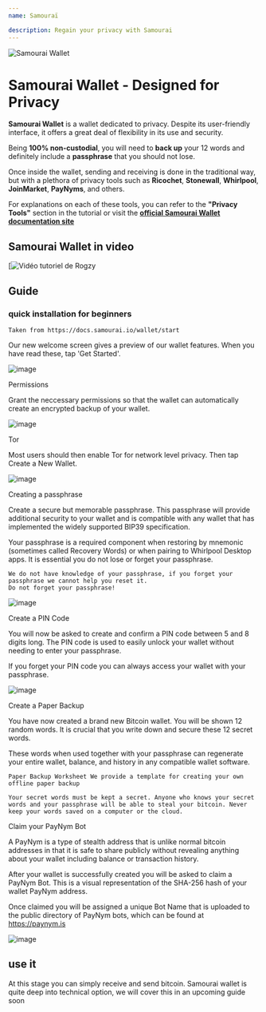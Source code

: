 ```yaml
---
name: Samouraï

description: Regain your privacy with Samourai
---
```



![Samourai Wallet](assets/cover.jpeg)

# Samourai Wallet - Designed for Privacy

**Samourai Wallet** is a wallet dedicated to privacy. Despite its user-friendly interface, it offers a great deal of flexibility in its use and security.

Being **100% non-custodial**, you will need to **back up** your 12 words and definitely include a **passphrase** that you should not lose.

Once inside the wallet, sending and receiving is done in the traditional way, but with a plethora of privacy tools such as **Ricochet**, **Stonewall**, **Whirlpool**, **JoinMarket**, **PayNyms**, and others.

For explanations on each of these tools, you can refer to the **"Privacy Tools"** section in the tutorial or visit the [**official Samourai Wallet documentation site**](https://docs.samourai.io/)

## Samourai Wallet in video

[![Vidéo tutoriel de Rogzy](https://youtu.be/ajs1a8m76TI)

## Guide

### quick installation for beginners

    Taken from https://docs.samourai.io/wallet/start

Our new welcome screen gives a preview of our wallet features. When you have read these, tap 'Get Started'.

![image](assets/1.png)

Permissions

Grant the neccessary permissions so that the wallet can automatically create an encrypted backup of your wallet.

![image](assets/2.png)

Tor

Most users should then enable Tor for network level privacy. Then tap Create a New Wallet.

![image](assets/3.png)

Creating a passphrase

Create a secure but memorable passphrase. This passphrase will provide additional security to your wallet and is compatible with any wallet that has implemented the widely supported BIP39 specification.

Your passphrase is a required component when restoring by mnemonic (sometimes called Recovery Words) or when pairing to Whirlpool Desktop apps. It is essential you do not lose or forget your passphrase.

    We do not have knowledge of your passphrase, if you forget your passphrase we cannot help you reset it.
    Do not forget your passphrase!

![image](assets/4.png)

Create a PIN Code

You will now be asked to create and confirm a PIN code between 5 and 8 digits long. The PIN code is used to easily unlock your wallet without needing to enter your passphrase.

If you forget your PIN code you can always access your wallet with your passphrase.

![image](assets/5.png)

Create a Paper Backup

You have now created a brand new Bitcoin wallet. You will be shown 12 random words. It is crucial that you write down and secure these 12 secret words.

These words when used together with your passphrase can regenerate your entire wallet, balance, and history in any compatible wallet software.

    Paper Backup Worksheet We provide a template for creating your own offline paper backup

    Your secret words must be kept a secret. Anyone who knows your secret words and your passphrase will be able to steal your bitcoin. Never keep your words saved on a computer or the cloud.

Claim your PayNym Bot

A PayNym is a type of stealth address that is unlike normal bitcoin addresses in that it is safe to share publicly without revealing anything about your wallet including balance or transaction history.

After your wallet is successfully created you will be asked to claim a PayNym Bot. This is a visual representation of the SHA-256 hash of your wallet PayNym address.

Once claimed you will be assigned a unique Bot Name that is uploaded to the public directory of PayNym bots, which can be found at https://paynym.is

![image](assets/6.png)

## use it

At this stage you can simply receive and send bitcoin. Samourai wallet is quite deep into technical option, we will cover this in an upcoming guide soon
